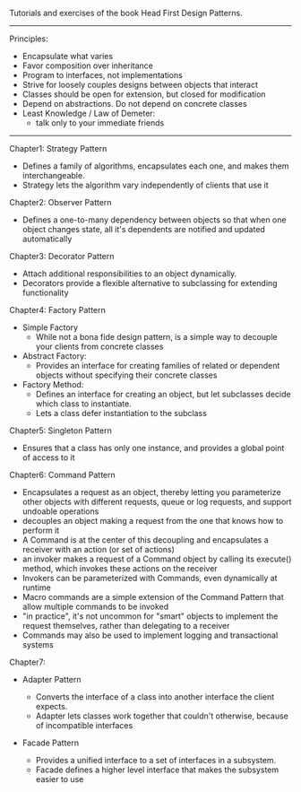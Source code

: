 Tutorials and exercises of the book Head First Design Patterns.

----------------
Principles:

- Encapsulate what varies
- Favor composition over inheritance
- Program to interfaces, not implementations
- Strive for loosely couples designs between objects that interact
- Classes should be open for extension, but closed for modification
- Depend on abstractions. Do not depend on concrete classes
- Least Knowledge / Law of Demeter:
  - talk only to your immediate friends

----------------

Chapter1: Strategy Pattern

- Defines a family of algorithms, encapsulates each one, and makes them interchangeable.
- Strategy lets the algorithm vary independently of clients that use it

Chapter2: Observer Pattern

- Defines a one-to-many dependency between objects so that when one object changes state,
  all it's dependents are notified and updated automatically

Chapter3: Decorator Pattern

- Attach additional responsibilities to an object dynamically.
- Decorators provide a flexible alternative to subclassing for extending functionality

Chapter4: Factory Pattern

- Simple Factory
    - While not a bona fide design pattern, is a simple way to decouple your clients from concrete classes
- Abstract Factory:
    - Provides an interface for creating families of related or dependent objects
      without specifying their concrete classes
- Factory Method:
    - Defines an interface for creating an object,
      but let subclasses decide which class to instantiate.
    - Lets a class defer instantiation to the subclass

Chapter5: Singleton Pattern

- Ensures that a class has only one instance, and provides a global point of access to it

Chapter6: Command Pattern

- Encapsulates a request as an object, thereby letting you parameterize other objects
  with different requests, queue or log requests, and support undoable operations
- decouples an object making a request from the one that knows how to perform it
- A Command is at the center of this decoupling and encapsulates a receiver with an action (or set of actions)
- an invoker makes a request of a Command object by calling its execute() method, which invokes these actions on the
  receiver
- Invokers can be parameterized with Commands, even dynamically at runtime
- Macro commands are a simple extension of the Command Pattern that allow multiple commands to be invoked
- "in practice", it's not uncommon for "smart" objects to implement the request themselves, rather than delegating to a
  receiver
- Commands may also be used to implement logging and transactional systems

Chapter7: 

- Adapter Pattern
  - Converts the interface of a class into another interface the client expects.
  - Adapter lets classes work together that couldn't otherwise, because of incompatible interfaces

- Facade Pattern
  - Provides a unified interface to a set of interfaces in a subsystem.
  - Facade defines a higher level interface that makes the subsystem easier to use